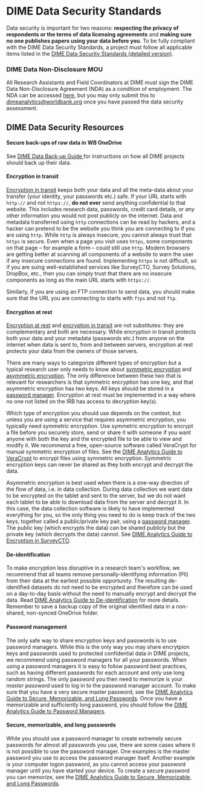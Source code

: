 # DIME Data Security Standards

Data security is important for two reasons:
**respecting the privacy of respondents or the terms of data licensing agreements** and
**making sure no one publishes papers using your data before you**.
To be fully compliant with the DIME Data Security Standards,
a project must follow all applicable items listed in the
[DIME Data Security Standards (detailed version)](https://github.com/worldbank/dime-standards/blob/master/dime-research-standards/pillar-4-data-security/dime-data-security-guidelines.md).

### DIME Data Non-Disclosure MOU

All Research Assistants and Field Coordinators at DIME must sign the
DIME Data Non-Disclosure Agreement (NDA)
as a condition of employment.
The NDA can be accessed [here](https://github.com/worldbank/dime-standards/blob/master/dime-research-standards/pillar-4-data-security/data-security-resources/dime-data-nda.pdf), but you may only submit this to dimeanalytics@worldbank.org 
once you have passed the data security assessment.

## DIME Data Security Resources

#### Secure back-ups of raw data in WB OneDrive

See
[DIME Data Back-up Guide ](https://github.com/worldbank/dime-standards/blob/master/dime-research-standards/pillar-4-data-security/data-security-resources/onedrive-backup-guidelines.md)
for instructions on how all DIME projects should back up their data.

#### Encryption in transit

[Encryption in transit](https://dimewiki.worldbank.org/Encryption#Encryption_in_Transit)
keeps both your data and all the meta-data about your transfer
(your identity, your passwords etc.) safe.
If your URL starts with `http://` and not `https://`, **do not ever** send anything confidential to that website.
This includes research data, passwords, credit card details, or _any_ other information you would not post publicly on the internet.
Data and metadata transferred using `http` connections can be read by hackers,
and a hacker can pretend to be the website you think you are connecting to if you are using `http`.
While `http` is always insecure, you cannot always trust that `https` is secure.
Even when a page you visit uses `https`, some components on that page –
for example a form – could still use `http`.
Modern browsers are getting better at scanning all components of a website
to warn the user if any insecure connections are found.
Implementing `https` is not difficult,
so if you are suing well-established services like SurveyCTO, Survey Solutions, DropBox, etc.,
then you can simply trust that there are no insecure components
as long as the main URL starts with `https://`.

Similarly, if you are using an FTP connection to send data,
you should make sure that the URL you are connecting to starts with `ftps` and not `ftp`.

#### Encryption at rest

[Encryption at rest](https://dimewiki.worldbank.org/Encryption#Encryption_at_Rest)
and [encryption in transit](https://dimewiki.worldbank.org/Encryption#Encryption_in_Transit)
are not substitutes: they are complementary and both are necessary.
While encryption in transit protects both your data and your metadata (passwords etc.)
from anyone on the internet when data is sent to, from and between servers,
encryption at rest protects your data from the owners of those servers.

There are many ways to categorize different types of encryption
but a typical research user only needs to know about
[symmetric encryption](https://dimewiki.worldbank.org/Encryption#Symmetric_Encryption) and
[asymmetric encryption](https://dimewiki.worldbank.org/Encryption#Asymmetric_Encryption).
The only difference between these two that is relevant for researchers is
that symmetric encryption has one key, and that asymmetric encryption has two keys.
All keys should be stored in a [password manager](https://github.com/worldbank/dime-standards/blob/master/dime-research-standards/pillar-4-data-security/data-security-resources/password-manager-guidelines.md).
Encryption at rest must be implemented in a way where no one
not listed on the IRB has access to decryption key(s).

Which type of encryption you should use depends on the context,
but unless you are using a service that requires asymmetric encryption,
you typically need symmetric encryption.
Use symmetric encryption to encrypt a file before you securely store,
send or share it with someone
if you want anyone with both the key and the encrypted file to be able to view and modify it.
We recommend a free, open-source software called VeraCrypt for manual symmetric encryption of files.
See the [DIME Analytics Guide to VeraCrypt](https://github.com/worldbank/dime-standards/blob/master/dime-research-standards/pillar-4-data-security/data-security-resources/veracrypt-guidelines.md)
to encrypt files using symmetric encryption.
Symmetric encryption keys can never be shared as they both encrypt and decrypt the data.

Asymmetric encryption is best used when there is a one-way direction of the flow of data,
i.e. in data collection.
During data collection we want data to be encrypted on the tablet and sent to the server,
but we do not want each tablet to be able to download data from the server and decrypt it.
In this case, the data collection software is likely to have implemented everything for you,
so the only thing you need to do is keep track of the two keys, together called a public/private key pair,
using a [password manager](https://github.com/worldbank/dime-standards/blob/master/dime-research-standards/pillar-4-data-security/data-security-resources/password-manager-guidelines.md).
The public key (which encrypts the data) can be shared publicly but the private key (which decrypts the data) cannot.
See [DIME Analytics Guide to Encryption in SurveyCTO](https://github.com/worldbank/dime-standards/blob/master/dime-research-standards/pillar-4-data-security/data-security-resources/surveycto-encryption-guidelines.md).

#### De-identification

To make encryption less disruptive in a research team's workflow,
we recommend that all teams remove personally-identifying information (PII) from their data
at the earliest possible opportunity.
The resulting de-identified datasets do not need to be encrypted
and therefore can be used on a day-to-day basis
without the need to manually encrypt and decrypt the data.
Read [DIME Analytics Guide to De-identification](https://dimewiki.worldbank.org/wiki/De-identification) for more details.
Remember to save a backup copy of the original identified data in a non-shared, non-synced OneDrive folder.

#### Password management

The only safe way to share encryption keys and passwords is to use password managers.
While this is the only way you may share encrytpion keys and passwords 
used to protected confidential data in DIME projects,
we recommend using password managers for all your passwords.
When using a password managers it is easy to follow password best practices,
such as having different passwords for each account and only use long random strings.
The only password you then need to memorize is your _master password_ 
used to log in to the password manager account.
To make sure that you have a very secure master password, see the
[DIME Analytics Guide to Secure, Memorizable, and Long Passwords](https://github.com/worldbank/dime-standards/blob/master/dime-research-standards/pillar-4-data-security/data-security-resources/memorizable-strong-password-guidelines.md).
Once you have a memorizable and sufficiently long password,
you should follow the [DIME Analytics Guide to Password Managers](https://github.com/worldbank/dime-standards/blob/master/dime-research-standards/pillar-4-data-security/data-security-resources/password-manager-guidelines.md).

#### Secure, memorizable, and long passwords

While you should use a password manager to create extremely secure passwords for almost all passwords you use,
there are some cases where it is not possible to use the password manager.
One examples is the master password you use to access the password manager itself.
Another example is your computer logon password,
as you cannot access your password manager until you have started your device.
To create a secure password you can memorize,
see the
[DIME Analytics Guide to Secure, Memorizable, and Long Passwords](https://github.com/worldbank/dime-standards/blob/master/dime-research-standards/pillar-4-data-security/data-security-resources/memorizable-strong-password-guidelines.md).
